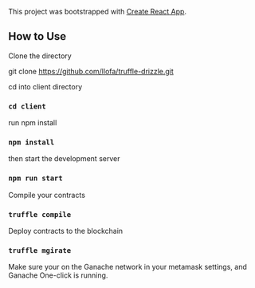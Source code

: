 This project was bootstrapped with [Create React App](https://github.com/facebook/create-react-app).

## How to Use

Clone the directory

git clone https://github.com/llofa/truffle-drizzle.git

cd into client directory

### `cd client`

run npm install

### `npm install`

then start the development server

### `npm run start`

Compile your contracts

### `truffle compile`

Deploy contracts to the blockchain

### `truffle mgirate`

Make sure your on the Ganache network in your metamask settings, and Ganache One-click is running.
